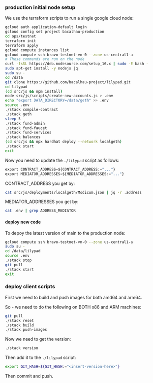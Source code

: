 ### production initial node setup

We use the terraform scripts to run a single google cloud node:

```bash
gcloud auth application-default login
gcloud config set project bacalhau-production
cd ops/testnet
terraform init
terraform apply
gcloud compute instances list
gcloud compute ssh bravo-testnet-vm-0 --zone us-central1-a
# These commands are run on the node
curl -fsSL https://deb.nodesource.com/setup_16.x | sudo -E bash -
sudo apt-get install -y nodejs jq
sudo su -
cd /data
git clone https://github.com/bacalhau-project/lilypad.git
cd lilypad
(cd src/js && npm install)
node src/js/scripts/create-new-accounts.js > .env
echo "export DATA_DIRECTORY=/data/geth" >> .env
source .env
./stack compile-contract
./stack geth
sleep 5
./stack fund-admin
./stack fund-faucet
./stack fund-services
./stack balances
(cd src/js && npx hardhat deploy --network localgeth)
./stack start
exit
```

Now you need to update the `./lilypad` script as follows:

```python
export CONTRACT_ADDRESS=${CONTRACT_ADDRESS:="..."}
export MEDIATOR_ADDRESSES=${MEDIATOR_ADDRESSES:="..."}
```

CONTRACT_ADDRESS you get by:

```bash
cat src/js/deployments/localgeth/Modicum.json | jq -r .address
```

MEDIATOR_ADDRESSES you get by:

```bash
cat .env | grep ADDRESS_MEDIATOR
```

#### deploy new code

To depoy the latest version of main to the production node:

```bash
gcloud compute ssh bravo-testnet-vm-0 --zone us-central1-a
sudo su -
cd /data/lilypad
source .env
./stack stop
git pull
./stack start
exit
```

### deploy client scripts

First we need to build and push images for both amd64 and arm64.

So - we need to do the following on BOTH x86 and ARM machines:

```bash
git pull
./stack reset
./stack build
./stack push-images
```

Now we need to get the version:

```bash
./stack version
```

Then add it to the `./lilypad` script:

```bash
export GIT_HASH=${GIT_HASH:="<insert-version-here>"}
```

Then commit and push.